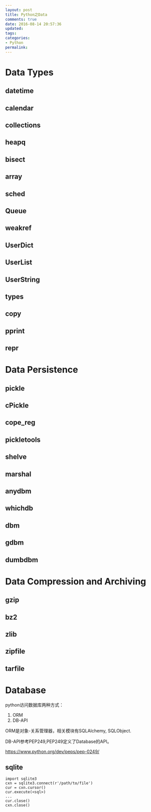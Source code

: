 ```yaml
---
layout: post
title: Python之Data
comments: true
date: 2016-08-14 20:57:36
updated:
tags:
categories:
- Python
permalink:
---
```


# Data Types

## datetime

## calendar

## collections

## heapq

## bisect

## array

## sched

## Queue

## weakref

## UserDict

## UserList

## UserString

## types

## copy

## pprint

## repr

# Data Persistence

## pickle

## cPickle

## cope_reg

## pickletools

## shelve

## marshal

## anydbm

## whichdb

## dbm

## gdbm

## dumbdbm

# Data Compression and Archiving

## gzip

## bz2

## zlib

## zipfile

## tarfile

# Database

python访问数据库两种方式：
1. ORM
2. DB-API

ORM是对象-关系管理器，相关模块有SQLAlchemy, SQLObject.

DB-API参考PEP249,PEP249定义了Database的API。

<https://www.python.org/dev/peps/pep-0249/>

## sqlite

    import sqlite3
    cxn = sqlite3.connect(r'/path/to/file')
    cur = cxn.cursor()
    cur.execute(<sql>)
    ...
    cur.close()
    cxn.close()
